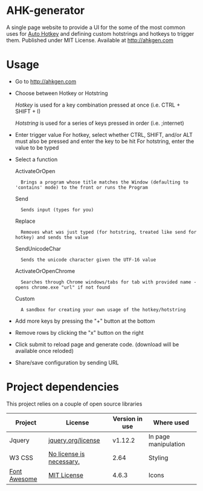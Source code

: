 # AHK-generator
A single page website to provide a UI for the some of the most common uses for [Auto Hotkey](https://autohotkey.com/ "Autohotkey.com") and defining custom hotstrings and hotkeys to trigger them.
Published under MIT License.
Available at <http://ahkgen.com>


# Usage
* Go to <http://ahkgen.com>
* Choose between Hotkey or Hotstring

   *Hotkey* is used for a key combination pressed at once (i.e. CTRL + SHIFT + I)
   
   *Hotstring* is used for a series of keys pressed in order (i.e. ;internet)

* Enter trigger value
    For hotkey, select whether CTRL, SHIFT, and/or ALT must also be pressed and enter the key to be hit
    For hotstring, enter the value to be typed

* Select a function

    ActivateOrOpen

        Brings a program whose title matches the Window (defaulting to 'contains' mode) to the front or runs the Program

    Send

        Sends input (types for you)

    Replace

        Removes what was just typed (for hotstring, treated like send for hotkey) and sends the value

    SendUnicodeChar

        Sends the unicode character given the UTF-16 value

    ActivateOrOpenChrome

        Searches through Chrome windows/tabs for tab with provided name - opens chrome.exe "url" if not found

    Custom

        A sandbox for creating your own usage of the hotkey/hotstring

* Add more keys by pressing the "+" button at the bottom

* Remove rows by clicking the "x" button on the right

* Click submit to reload page and generate code. (download will be available once reloded)

* Share/save configuration by sending URL


# Project dependencies
This project relies on a couple of open source libraries

| Project | License | Version in use | Where used | 
 --- | --- | --- | --- |
 Jquery | [jquery.org/license](https://jquery.org/license "JQuery license page") | v1.12.2 | In page manipulation
 W3 CSS | [No license is necessary.](https://www.w3schools.com/w3css/ "W3 CSS home page") | 2.64 | Styling
 [Font Awesome](http://fontawesome.io/icons) | [MIT License](https://opensource.org/licenses/MIT "OpenSource.org page" ) | 4.6.3 | Icons

